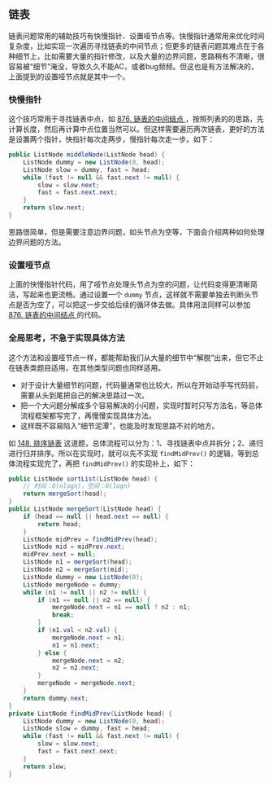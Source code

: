 ## 链表
链表问题常用的辅助技巧有快慢指针、设置哑节点等。快慢指针通常用来优化时间复杂度，比如实现一次遍历寻找链表的中间节点；但更多的链表问题其难点在于各种细节上，比如需要大量的指针修改，以及大量的边界问题，思路稍有不清晰，很容易被“细节”淹没，导致久久不能AC，或者bug频频。但这也是有方法解决的，上面提到的设置哑节点就是其中一个。
### 快慢指针
这个技巧常用于寻找链表中点，如 [876. 链表的中间结点
](https://leetcode-cn.com/problems/middle-of-the-linked-list/)，按照列表的的思路，先计算长度，然后再计算中点位置当然可以。但这样需要遍历两次链表，更好的方法是设置两个指针，快指针每次走两步，慢指针每次走一步。如下：

```java
public ListNode middleNode(ListNode head) {
    ListNode dummy = new ListNode(0, head);
    ListNode slow = dummy, fast = head;
    while (fast != null && fast.next != null) {
        slow = slow.next;
        fast = fast.next.next;
    }
    return slow.next;
}
```

思路很简单，但是需要注意边界问题，如头节点为空等，下面会介绍两种如何处理边界问题的方法。
### 设置哑节点
上面的快慢指针代码，用了哑节点处理头节点为空的问题，让代码变得更清晰简洁，写起来也更流畅。通过设置一个 ```dummy``` 节点，这样就不需要单独去判断头节点是否为空了，可以把这一步交给后续的循环体去做。具体用法同样可以参加 [876. 链表的中间结点
](https://leetcode-cn.com/problems/middle-of-the-linked-list/) 的代码。
### 全局思考，不急于实现具体方法
这个方法和设置哑节点一样，都能帮助我们从大量的细节中“解脱”出来，但它不止在链表类题目适用，在其他类型问题也同样适用。

- 对于设计大量细节的问题，代码量通常也比较大，所以在开始动手写代码前，需要从头到尾把自己的解决思路过一次。
- 把一个大问题分解成多个容易解决的小问题，实现时暂时只写方法名，等总体流程框架都写完了，再慢慢实现具体方法。
- 这样既不容易陷入“细节泥潭”，也能及时发现思路不对的地方。

如 [148. 排序链表](https://leetcode-cn.com/problems/sort-list/) 这道题，总体流程可以分为：1、寻找链表中点并拆分；2、递归进行归并排序。所以在实现时，就可以先不实现 `findMidPrev()` 的逻辑，等到总体流程实现完了，再把 `findMidPrev()` 的实现补上，如下：

```java
public ListNode sortList(ListNode head) {
    // 时间：O(nlogn)，空间：O(logn)
    return mergeSort(head);
}
public ListNode mergeSort(ListNode head) {
    if (head == null || head.next == null) {
        return head;
    }
    ListNode midPrev = findMidPrev(head);
    ListNode mid = midPrev.next;
    midPrev.next = null;
    ListNode n1 = mergeSort(head);
    ListNode n2 = mergeSort(mid);
    ListNode dummy = new ListNode(0);
    ListNode mergeNode = dummy;
    while (n1 != null || n2 != null) {
        if (n1 == null || n2 == null) {
            mergeNode.next = n1 == null ? n2 : n1;
            break;
        }
        if (n1.val < n2.val) {
            mergeNode.next = n1;
            n1 = n1.next;
        } else {
            mergeNode.next = n2;
            n2 = n2.next;
        }
        mergeNode = mergeNode.next;
    }
    return dummy.next;
}
private ListNode findMidPrev(ListNode head) {
    ListNode dummy = new ListNode(0, head);
    ListNode slow = dummy, fast = head;
    while (fast != null && fast.next != null) {
        slow = slow.next;
        fast = fast.next.next;
    }
    return slow;
}
```